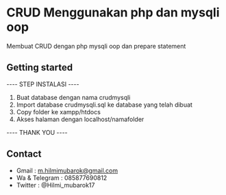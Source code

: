 # CRUD Menggunakan php dan mysqli oop
Membuat CRUD dengan php mysqli oop dan prepare statement

## Getting started
---- STEP INSTALASI ----

1. Buat database dengan nama crudmysqli
2. Import database crudmysqli.sql ke database yang telah dibuat
3. Copy folder ke xampp/htdocs
4. Akses halaman dengan localhost/namafolder


---- THANK YOU ----

## Contact
* Gmail         : m.hilmimubarok@gmail.com
* Wa & Telegram : 085877690812
* Twitter       : @Hilmi_mubarok17
